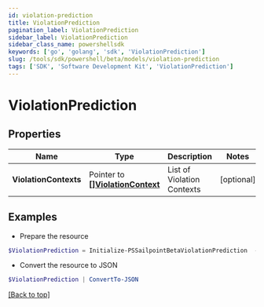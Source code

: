 ```yaml
---
id: violation-prediction
title: ViolationPrediction
pagination_label: ViolationPrediction
sidebar_label: ViolationPrediction
sidebar_class_name: powershellsdk
keywords: ['go', 'golang', 'sdk', 'ViolationPrediction'] 
slug: /tools/sdk/powershell/beta/models/violation-prediction
tags: ['SDK', 'Software Development Kit', 'ViolationPrediction']
---
```



# ViolationPrediction

## Properties

Name | Type | Description | Notes
------------ | ------------- | ------------- | -------------
**ViolationContexts** |  Pointer to [**[]ViolationContext**](violation-context) | List of Violation Contexts | [optional] 

## Examples

- Prepare the resource
```powershell
$ViolationPrediction = Initialize-PSSailpointBetaViolationPrediction  -ViolationContexts null
```

- Convert the resource to JSON
```powershell
$ViolationPrediction | ConvertTo-JSON
```


[[Back to top]](#) 

